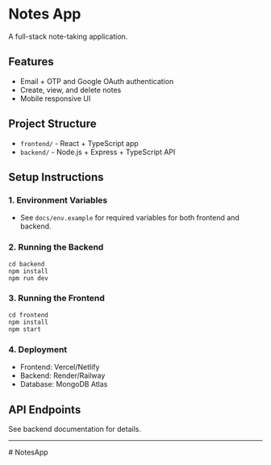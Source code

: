 # Notes App

A full-stack note-taking application.

## Features
- Email + OTP and Google OAuth authentication
- Create, view, and delete notes
- Mobile responsive UI

## Project Structure
- `frontend/` - React + TypeScript app
- `backend/` - Node.js + Express + TypeScript API

## Setup Instructions

### 1. Environment Variables
- See `docs/env.example` for required variables for both frontend and backend.

### 2. Running the Backend
```
cd backend
npm install
npm run dev
```

### 3. Running the Frontend
```
cd frontend
npm install
npm start
```

### 4. Deployment
- Frontend: Vercel/Netlify
- Backend: Render/Railway
- Database: MongoDB Atlas

## API Endpoints
See backend documentation for details.

---
#   N o t e s A p p 
 
 
